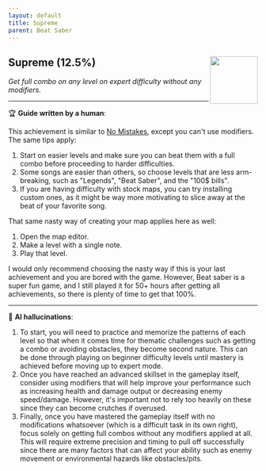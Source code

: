 ```yaml
---
layout: default
title: Supreme
parent: Beat Saber
---
```


## Supreme (12.5%) <img align="right" src="https://cdn.cloudflare.steamstatic.com/steamcommunity/public/images/apps/620980/38393ecfa619c380fa0f90c2b8c03f9ba94474f0.jpg" width="96" height="96">

_Get full combo on any level on expert difficulty without any modifiers._

---

:trophy: **Guide written by a human**:

This achievement is similar to [No Mistakes](No_Mistakes.md), except you can't use modifiers. The same tips apply:
1. Start on easier levels and make sure you can beat them with a full combo before proceeding to harder difficulties.
2. Some songs are easier than others, so choose levels that are less arm-breaking, such as "Legends", "Beat Saber", and the "100$ bills".
3. If you are having difficulty with stock maps, you can try installing custom ones, as it might be way more motivating to slice away at the beat of your favorite song.

That same nasty way of creating your map applies here as well:
1. Open the map editor.
2. Make a level with a single note.
3. Play that level.

I would only recommend choosing the nasty way if this is your last achievement and you are bored with the game. However, Beat saber is a super fun game, and I still played it for 50+ hours after getting all achievements, so there is plenty of time to get that 100%.

---

:robot: **AI hallucinations**:

1. To start, you will need to practice and memorize the patterns of each level so that when it comes time for thematic challenges such as getting a combo or avoiding obstacles, they become second nature. This can be done through playing on beginner difficulty levels until mastery is achieved before moving up to expert mode.
2. Once you have reached an advanced skillset in the gameplay itself, consider using modifiers that will help improve your performance such as increasing health and damage output or decreasing enemy speed/damage. However, it's important not to rely too heavily on these since they can become crutches if overused.
3. Finally, once you have mastered the gameplay itself with no modifications whatsoever (which is a difficult task in its own right), focus solely on getting full combos without any modifiers applied at all. This will require extreme precision and timing to pull off successfully since there are many factors that can affect your ability such as enemy movement or environmental hazards like obstacles/pits.
